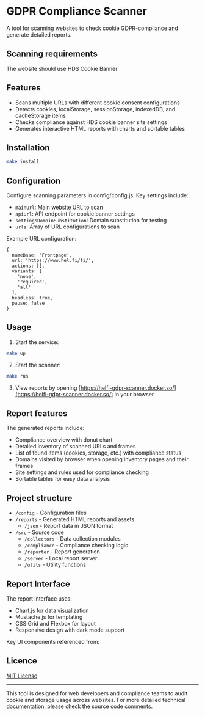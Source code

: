 # GDPR Compliance Scanner

A tool for scanning websites to check cookie GDPR-compliance and generate detailed reports.

## Scanning requirements

The website should use HDS Cookie Banner

## Features

* Scans multiple URLs with different cookie consent configurations
* Detects cookies, localStorage, sessionStorage, indexedDB, and cacheStorage items
* Checks compliance against HDS cookie banner site settings
* Generates interactive HTML reports with charts and sortable tables

## Installation

```bash
make install
```

## Configuration

Configure scanning parameters in config/config.js. Key settings include:

* `mainUrl`: Main website URL to scan
* `apiUrl`: API endpoint for cookie banner settings
* `settingsDomainSubstitution`: Domain substitution for testing
* `urls`: Array of URL configurations to scan

Example URL configuration:

```JS
{
  nameBase: 'Frontpage',
  url: 'https://www.hel.fi/fi/',
  actions: [],
  variants: [
    'none',
    'required',
    'all'
  ],
  headless: true,
  pause: false
}
```

## Usage

1. Start the service:
```bash
make up
```

2. Start the scanner:

```bash
make run
```

3. View reports by opening [https://helfi-gdpr-scanner.docker.so/](https://helfi-gdpr-scanner.docker.so/) in your browser

## Report features

The generated reports include:

* Compliance overview with donut chart
* Detailed inventory of scanned URLs and frames
* List of found items (cookies, storage, etc.) with compliance status
* Domains visited by browser when opening inventory pages and their frames
* Site settings and rules used for compliance checking
* Sortable tables for easy data analysis

## Project structure

* `/config` - Configuration files
* `/reports` - Generated HTML reports and assets
  * `/json` - Report data in JSON format
* `/src` - Source code
  * `/collectors` - Data collection modules
  * `/compliance` - Compliance checking logic
  * `/reporter` - Report generation
  * `/server` - Local report server
  * `/utils` - Utility functions

## Report Interface

The report interface uses:

* Chart.js for data visualization
* Mustache.js for templating
* CSS Grid and Flexbox for layout
* Responsive design with dark mode support

Key UI components referenced from:

## Licence

[MIT License](LICENCE)

---

This tool is designed for web developers and compliance teams to audit cookie and storage usage across websites. For more detailed technical documentation, please check the source code comments.
